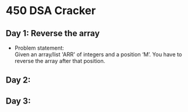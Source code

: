 # 450 DSA Cracker

## Day 1: Reverse the array <br>
- Problem statement: <br>
Given an array/list 'ARR' of integers and a position ‘M’. You have to reverse the array after that position.

## Day 2:

## Day 3: 
